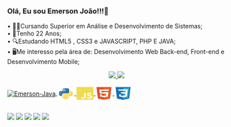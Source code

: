 ###  Olá, Eu sou Emerson João!!!👋
• 👨‍🎓Cursando Superior em Análise e Desenvolvimento de Sistemas;
<br>
• 🎉Tenho 22 Anos;
<br>
• 🔍Estudando HTML5 , CSS3 e JAVASCRIPT, PHP E JAVA;
<br>
• 🖥️Me interesso pela área de: Desenvolvimento Web Back-end, Front-end e Desenvolvimento Mobile;

<div align="center">
  <a href="https://github.com/Emerson2k22">
  <img height="180em" src="https://github-readme-stats.vercel.app/api?username=Emerson2k22&show_icons=true&theme=highcontrast&include_all_commits=true&count_private=true"/>
  <img height="180em" src="https://github-readme-stats.vercel.app/api/top-langs/?username=Emerson2k22&layout=compact&langs_count=7&theme=tokyonight"/>
</div>
<div style="display: inline_block"><br>
  <img align="center" alt="Emerson-Java" height="30" width="40" src="https://cdn.jsdelivr.net/gh/devicons/devicon/icons/java/java-original.svg">
  <img align="center" alt="Emerson-Python" height="30" width="40" src="https://raw.githubusercontent.com/devicons/devicon/master/icons/python/python-original.svg">
  <img align="center" alt="Emerson-Js" height="30" width="40" src="https://raw.githubusercontent.com/devicons/devicon/master/icons/javascript/javascript-plain.svg">
  <img align="center" alt="Emerson-HTML" height="30" width="40" src="https://raw.githubusercontent.com/devicons/devicon/master/icons/html5/html5-original.svg">
  <img align="center" alt="Emerson-CSS" height="30" width="40" src="https://raw.githubusercontent.com/devicons/devicon/master/icons/css3/css3-original.svg">
</div>
  
  ##
  <div> 
    <a href="https://www.facebook.com/profile.php?id=100089926750379" target="_blank"><img src="https://cdn.jsdelivr.net/gh/devicons/devicon/icons/facebook/facebook-original.svg" target="_blank"></a>
    <a href="https://www.youtube.com/channel/UC65AptKhmwDKPMfH-UYEfSQ" target="_blank"><img src="https://img.shields.io/badge/YouTube-FF0000?style=for-the-badge&logo=youtube&logoColor=white" target="_blank"></a>
  <a href="https://www.instagram.com/emerson_joaoo/" target="_blank"><img src="https://img.shields.io/badge/-Instagram-%23E4405F?style=for-the-badge&logo=instagram&logoColor=white" target="_blank"></a>
  <a href = "mailto:emersonjoao0800@gmail.com"><img src="https://img.shields.io/badge/-Gmail-%23333?style=for-the-badge&logo=gmail&logoColor=white" target="_blank"></a>
  <a href="https://www.linkedin.com/in/emerson-jo%C3%A3o-da-silva-344632243/" target="_blank"><img src="https://img.shields.io/badge/-LinkedIn-%230077B5?style=for-the-badge&logo=linkedin&logoColor=white" target="_blank"></a> 
 
</div>
